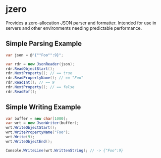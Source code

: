 # jzero

Provides a zero-allocation JSON parser and formatter. Intended for use
in servers and other environments needing predictable performance. 

## Simple Parsing Example
```C#
var json = @"{""Foo"":9}";

var rdr = new JsonReader(json);
rdr.ReadObjectStart();
rdr.NextProperty(); // == true
rdr.ReadPropertyName(); // == "Foo"
rdr.ReadInt(); // == 9
rdr.NextProperty(); // == false
rdr.ReadEof();
```

## Simple Writing Example
```C#
var buffer = new char[1000];
var wrt = new JsonWriter(buffer);
wrt.WriteObjectStart();
wrt.WritePropertyName("Foo");
wrt.Write(9);
wrt.WriteObjectEnd();

Console.WriteLine(wrt.WrittenString); // -> {"Foo":9}
```